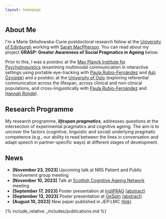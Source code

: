 ```yaml
---
layout: homepage
---
```


## About Me

I'm a Marie Skłodowska-Curie postdoctoral research fellow at the <a href="https://www.ed.ac.uk/ppls">University of Edinburgh</a> working with <a href="https://www.ed.ac.uk/profile/sarah-e-macpherson">Sarah MacPherson</a>. You can read about my project **GRASP: Greater Awareness of Social Pragmatics in Ageing** below. 

Prior to this, I was a postdoc at the <a href="https://www.mpi.nl">Max Planck Institute for Psycholinguistics</a> (examining multimodal communication in interactive settings using portable eye-tracking with <a href="https://www.mpi.nl/people/rubio-fernandez-paula">Paula Rubio-Fernández</a> and <a href="https://www.mpi.nl/people/ozyurek-asli">Aslı Özyürek</a>) and a postdoc at the <a href="https://www.uio.no/english/">University of Oslo</a> (exploring referential communication across the lifespan, across clinical and non-clinical populations, and cross-linguistically with <a href="https://www.mpi.nl/people/rubio-fernandez-paula">Paula Rubio-Fernández</a> and <a href="http://www.lel.ed.ac.uk/~hrohde/">Hannah Rohde</a>).


## Research Programme

My research programme, **<i>lifespan pragmatics</i>**, addresses questions at the intersection of experimental pragmatics and cognitive ageing. The aim is to uncover the factors (cognitive, linguistic and social) underlying pragmatic competence (e.g., our ability to read between the lines in conversation and adapt speech in partner-specific ways) at different stages of development.

## News

- **[November 23, 2023]** Upcoming talk at NRS Patient and Public Involvement group meeting
- **[November 10, 2023]** Talk at <a href=https://sites.google.com/view/scottishcognitiveageingnetwork/contact>Scottish Cognitive Ageing Network</a> meeting
- **[September 17, 2023]** Poster presentation at <a href="https://www.uni-saarland.de/fakultaet-mi/indiprag.html">IndiPRAG</a> <a href="https://osf.io/m2hca">(abstract)</a> 
- **[September 13, 2023]** Poster presentation at <a href="https://www.gespin2023.nl">GeSpIn</a> <a href="https://osf.io/52usd">(abstract)</a>
- **[August 10, 2023]** New paper published in JEP:LMC <a href="https://pubmed.ncbi.nlm.nih.gov/37561512/">(link)</a>



{% include_relative _includes/publications.md %}

